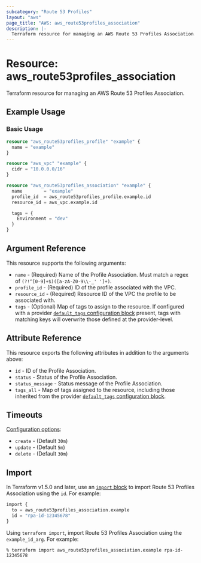 ```yaml
---
subcategory: "Route 53 Profiles"
layout: "aws"
page_title: "AWS: aws_route53profiles_association"
description: |-
  Terraform resource for managing an AWS Route 53 Profiles Association.
---
```


# Resource: aws_route53profiles_association

Terraform resource for managing an AWS Route 53 Profiles Association.

## Example Usage

### Basic Usage

```terraform
resource "aws_route53profiles_profile" "example" {
  name = "example"
}

resource "aws_vpc" "example" {
  cidr = "10.0.0.0/16"
}

resource "aws_route53profiles_association" "example" {
  name        = "example"
  profile_id  = aws_route53profiles_profile.example.id
  resource_id = aws_vpc.example.id

  tags = {
    Environment = "dev"
  }
}
```

## Argument Reference

This resource supports the following arguments:

* `name` - (Required) Name of the Profile Association. Must match a regex of `(?!^[0-9]+$)([a-zA-Z0-9\\-_' ']+)`.
* `profile_id` - (Required) ID of the profile associated with the VPC.
* `resource_id` - (Required) Resource ID of the VPC the profile to be associated with.
* `tags` - (Optional) Map of tags to assign to the resource. If configured with a provider [`default_tags` configuration block](https://registry.terraform.io/providers/hashicorp/aws/latest/docs#default_tags-configuration-block) present, tags with matching keys will overwrite those defined at the provider-level.

## Attribute Reference

This resource exports the following attributes in addition to the arguments above:

* `id` - ID of the Profile Association.
* `status` - Status of the Profile Association.
* `status_message` - Status message of the Profile Association.
* `tags_all` - Map of tags assigned to the resource, including those inherited from the provider [`default_tags` configuration block](https://registry.terraform.io/providers/hashicorp/aws/latest/docs#default_tags-configuration-block).

## Timeouts

[Configuration options](https://developer.hashicorp.com/terraform/language/resources/syntax#operation-timeouts):

* `create` - (Default `30m`)
* `update` - (Default `5m`)
* `delete` - (Default `30m`)

## Import

In Terraform v1.5.0 and later, use an [`import` block](https://developer.hashicorp.com/terraform/language/import) to import Route 53 Profiles Association using the `id`. For example:

```terraform
import {
  to = aws_route53profiles_association.example
  id = "rpa-id-12345678"
}
```

Using `terraform import`, import Route 53 Profiles Association using the `example_id_arg`. For example:

```console
% terraform import aws_route53profiles_association.example rpa-id-12345678
```

